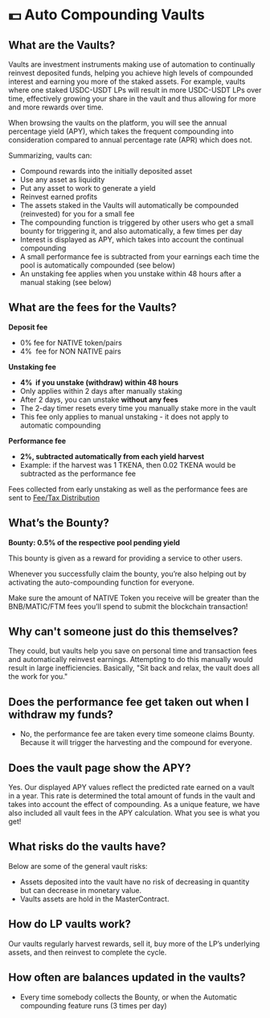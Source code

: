 # 💵 Auto Compounding Vaults

## What are the Vaults? <a id="what-is-a-vault"></a>

Vaults are investment instruments making use of automation to continually reinvest deposited funds, helping you achieve high levels of compounded interest and earning you more of the staked assets. For example, vaults where one staked USDC-USDT LPs will result in more USDC-USDT LPs over time, effectively growing your share in the vault and thus allowing for more and more rewards over time.

When browsing the vaults on the platform, you will see the annual percentage yield \(APY\), which takes the frequent compounding into consideration compared to annual percentage rate \(APR\) which does not.

Summarizing, vaults can:

* Compound rewards into the initially deposited asset
* Use any asset as liquidity
* Put any asset to work to generate a yield
* Reinvest earned profits
* The assets staked in the Vaults will automatically be compounded \(reinvested\) for you for a small fee
* The compounding function is triggered by other users who get a small bounty for triggering it, and also automatically, a few times per day
* Interest is displayed as APY, which takes into account the continual compounding
* A small performance fee is subtracted from your earnings each time the pool is automatically compounded \(see below\)
* An unstaking fee applies when you unstake within 48 hours after a manual staking \(see below\)

## What are the fees for the Vaults? <a id="what-are-the-fees-for-the-auto-cake-syrup-pool"></a>

**Deposit fee**

* 0% fee for NATIVE token/pairs 
* 4%    fee for NON NATIVE pairs

**Unstaking fee**

* **4%    if you unstake \(withdraw\) within 48 hours**
* Only applies within 2 days after manually staking
* After 2 days, you can unstake **without any fees**
* The 2-day timer resets every time you manually stake more in the vault
* This fee only applies to manual unstaking - it does not apply to automatic compounding

**Performance fee**

* **2%, subtracted automatically from each yield harvest**
* Example: if the harvest was 1 TKENA, then 0.02 TKENA would be subtracted as the performance fee

Fees collected from early unstaking as well as the performance fees are sent to [Fee/Tax Distribution](deposit-fee-redistribution.md)

## What’s the Bounty? <a id="whats-the-auto-cake-bounty"></a>

**Bounty: 0.5% of the respective pool pending yield**

This bounty is given as a reward for providing a service to other users.

Whenever you successfully claim the bounty, you’re also helping out by activating the auto-compounding function for everyone.

Make sure the amount of NATIVE Token you receive will be greater than the BNB/MATIC/FTM fees you’ll spend to submit the blockchain transaction!

## Why can't someone just do this themselves? <a id="why-cant-someone-just-do-this-themselves"></a>

They could, but vaults help you save on personal time and transaction fees and automatically reinvest earnings. Attempting to do this manually would result in large inefficiencies. Basically, "Sit back and relax, the vault does all the work for you."

## **Does the performance fee get taken out when I withdraw my funds?** <a id="does-the-performance-fee-get-taken-out-when-i-withdraw-my-funds"></a>

* No, the performance fee are taken every time someone claims Bounty. Because it will trigger the harvesting and the compound for everyone.

## Does the vault page show the APY? <a id="does-the-vault-page-show-the-apy"></a>

Yes. Our displayed APY values reflect the predicted rate earned on a vault in a year. This rate is determined the total amount of funds in the vault and takes into account the effect of compounding. As a unique feature, we have also included all vault fees in the APY calculation. What you see is what you get!

## What risks do the vaults have? <a id="what-risks-do-the-vaults-have"></a>

Below are some of the general vault risks:

* Assets deposited into the vault have no risk of decreasing in quantity but can decrease in monetary value.
* Vaults assets are hold in the MasterContract.

## **How do LP vaults work?** <a id="how-do-lp-vaults-work"></a>

Our vaults regularly harvest rewards, sell it, buy more of the LP’s underlying assets, and then reinvest to complete the cycle.

## **How often are balances updated in the vaults?** <a id="how-often-are-balances-updated-in-the-vaults"></a>

* Every time somebody collects the Bounty, or when the Automatic compounding feature runs \(3 times per day\)

